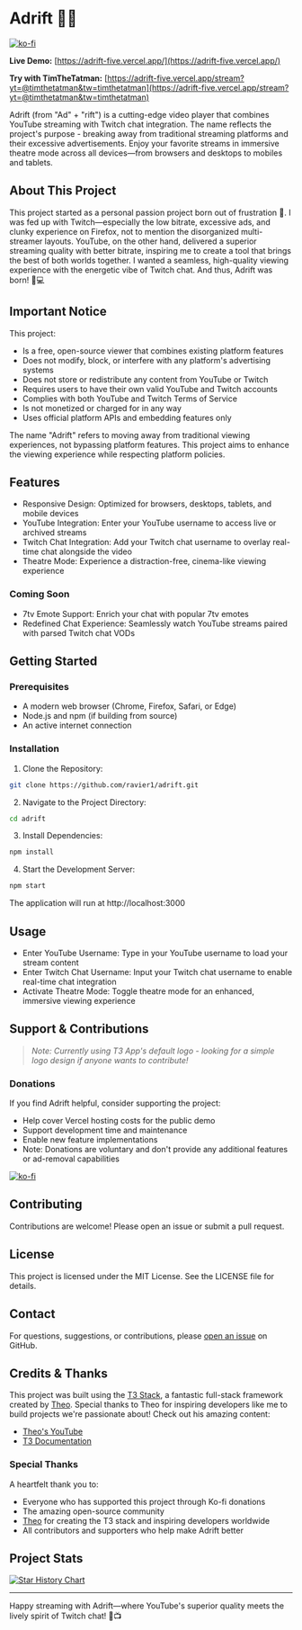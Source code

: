 # Adrift 🎥✨

[![ko-fi](https://ko-fi.com/img/githubbutton_sm.svg)](https://ko-fi.com/ravier1)

**Live Demo:** [https://adrift-five.vercel.app/](https://adrift-five.vercel.app/)

**Try with TimTheTatman:** [https://adrift-five.vercel.app/stream?yt=@timthetatman&tw=timthetatman](https://adrift-five.vercel.app/stream?yt=@timthetatman&tw=timthetatman)

Adrift (from "Ad" + "rift") is a cutting-edge video player that combines YouTube streaming with Twitch chat integration. The name reflects the project's purpose - breaking away from traditional streaming platforms and their excessive advertisements. Enjoy your favorite streams in immersive theatre mode across all devices—from browsers and desktops to mobiles and tablets.

## About This Project

This project started as a personal passion project born out of frustration 😤. I was fed up with Twitch—especially the low bitrate, excessive ads, and clunky experience on Firefox, not to mention the disorganized multi-streamer layouts. YouTube, on the other hand, delivered a superior streaming quality with better bitrate, inspiring me to create a tool that brings the best of both worlds together. I wanted a seamless, high-quality viewing experience with the energetic vibe of Twitch chat. And thus, Adrift was born! 🚀💻

## Important Notice

This project:
- Is a free, open-source viewer that combines existing platform features
- Does not modify, block, or interfere with any platform's advertising systems
- Does not store or redistribute any content from YouTube or Twitch
- Requires users to have their own valid YouTube and Twitch accounts
- Complies with both YouTube and Twitch Terms of Service
- Is not monetized or charged for in any way
- Uses official platform APIs and embedding features only

The name "Adrift" refers to moving away from traditional viewing experiences, not bypassing platform features. This project aims to enhance the viewing experience while respecting platform policies.

## Features

* Responsive Design: Optimized for browsers, desktops, tablets, and mobile devices
* YouTube Integration: Enter your YouTube username to access live or archived streams
* Twitch Chat Integration: Add your Twitch chat username to overlay real-time chat alongside the video
* Theatre Mode: Experience a distraction-free, cinema-like viewing experience

### Coming Soon
* 7tv Emote Support: Enrich your chat with popular 7tv emotes
* Redefined Chat Experience: Seamlessly watch YouTube streams paired with parsed Twitch chat VODs

## Getting Started

### Prerequisites

* A modern web browser (Chrome, Firefox, Safari, or Edge)
* Node.js and npm (if building from source)
* An active internet connection

### Installation

1. Clone the Repository:
```bash
git clone https://github.com/ravier1/adrift.git
```

2. Navigate to the Project Directory:
```bash
cd adrift
```

3. Install Dependencies:
```bash
npm install
```

4. Start the Development Server:
```bash
npm start
```

The application will run at http://localhost:3000

## Usage

* Enter YouTube Username: Type in your YouTube username to load your stream content
* Enter Twitch Chat Username: Input your Twitch chat username to enable real-time chat integration
* Activate Theatre Mode: Toggle theatre mode for an enhanced, immersive viewing experience

## Support & Contributions

> *Note: Currently using T3 App's default logo - looking for a simple logo design if anyone wants to contribute!* 

### Donations
If you find Adrift helpful, consider supporting the project:
- Help cover Vercel hosting costs for the public demo
- Support development time and maintenance
- Enable new feature implementations
- Note: Donations are voluntary and don't provide any additional features or ad-removal capabilities

[![ko-fi](https://ko-fi.com/img/githubbutton_sm.svg)](https://ko-fi.com/ravier1)

## Contributing

Contributions are welcome! Please open an issue or submit a pull request.

## License

This project is licensed under the MIT License. See the LICENSE file for details.

## Contact

For questions, suggestions, or contributions, please [open an issue](https://github.com/ravier1/adrift/issues) on GitHub.

## Credits & Thanks

This project was built using the [T3 Stack](https://create.t3.gg/), a fantastic full-stack framework created by [Theo](https://twitter.com/t3dotgg). Special thanks to Theo for inspiring developers like me to build projects we're passionate about! Check out his amazing content:

- [Theo's YouTube](https://www.youtube.com/@t3dotgg)
- [T3 Documentation](https://create.t3.gg)

### Special Thanks

A heartfelt thank you to:
- Everyone who has supported this project through Ko-fi donations
- The amazing open-source community
- [Theo](https://twitter.com/t3dotgg) for creating the T3 stack and inspiring developers worldwide
- All contributors and supporters who help make Adrift better

## Project Stats

[![Star History Chart](https://api.star-history.com/svg?repos=ravier1/adrift&type=Date)](https://star-history.com/#ravier1/adrift&Date)

---
Happy streaming with Adrift—where YouTube's superior quality meets the lively spirit of Twitch chat! 🎉📺
